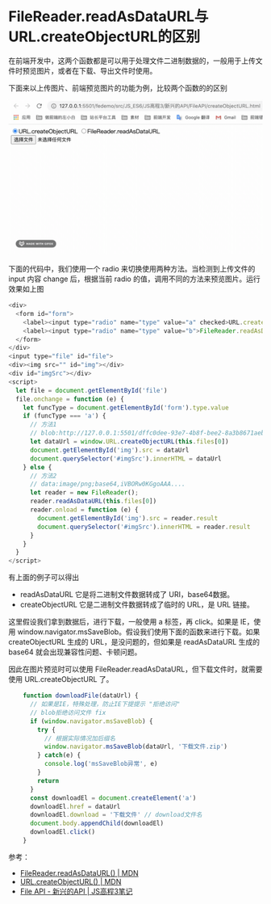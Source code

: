 
# FileReader.readAsDataURL与URL.createObjectURL的区别

在前端开发中，这两个函数都是可以用于处理文件二进制数据的，一般用于上传文件时预览图片，或者在下载、导出文件时使用。

下面来以上传图片、前端预览图片的功能为例，比较两个函数的的区别

![img_preview.gif](../../../images/blog/js/img_preview.gif)

下面的代码中，我们使用一个 radio 来切换使用两种方法。当检测到上传文件的 input 内容 change 后，根据当前 radio 的值，调用不同的方法来预览图片。运行效果如上图

```js
<div>
  <form id="form">
    <label><input type="radio" name="type" value="a" checked>URL.createObjectURL</label>
    <label><input type="radio" name="type" value="b">FileReader.readAsDataURL</label>
  </form>
</div>
<input type="file" id="file">
<div><img src="" id="img"></div>
<div id="imgSrc"></div>
<script>
  let file = document.getElementById('file')
  file.onchange = function (e) {
    let funcType = document.getElementById('form').type.value
    if (funcType === 'a') {
      // 方法1 
      // blob:http://127.0.0.1:5501/dffc0dee-93e7-4b8f-bee2-8a3b8671aeb2
      let dataUrl = window.URL.createObjectURL(this.files[0])
      document.getElementById('img').src = dataUrl
      document.querySelector('#imgSrc').innerHTML = dataUrl
    } else {
      // 方法2 
      // data:image/png;base64,iVBORw0KGgoAAA....
      let reader = new FileReader();
      reader.readAsDataURL(this.files[0])
      reader.onload = function (e) {
        document.getElementById('img').src = reader.result
        document.querySelector('#imgSrc').innerHTML = reader.result
      }
    }
  }
</script>
```

有上面的例子可以得出 

- readAsDataURL 它是将二进制文件数据转成了 URI，base64数据。
- createObjectURL 它是二进制文件数据转成了临时的 URL，是 URL 链接。 

这里假设我们拿到数据后，进行下载，一般使用 a 标签，再 click。如果是 IE，使用 window.navigator.msSaveBlob。假设我们使用下面的函数来进行下载。如果createObjectURL 生成的 URL，是没问题的，但如果是 readAsDataURL 生成的 base64 就会出现兼容性问题、卡顿问题。

因此在图片预览时可以使用 FileReader.readAsDataURL，但下载文件时，就需要使用 URL.createObjectURL 了。

```js
    function downloadFile(dataUrl) {
      // 如果是IE，特殊处理，防止IE下提提示 "拒绝访问"
      // blob拒绝访问文件 fix
      if (window.navigator.msSaveBlob) {
        try {
          // 根据实际情况加后缀名
          window.navigator.msSaveBlob(dataUrl, '下载文件.zip')
        } catch(e) {
          console.log('msSaveBlob异常', e)
        }
        return
      } 
      const downloadEl = document.createElement('a')
      downloadEl.href = dataUrl
      downloadEl.download = '下载文件' // download文件名
      document.body.appendChild(downloadEl)
      downloadEl.click() 
    }
```

参考：
- [FileReader.readAsDataURL() | MDN](https://developer.mozilla.org/zh-CN/docs/Web/API/FileReader/readAsDataURL)
- [URL.createObjectURL() | MDN](https://developer.mozilla.org/zh-CN/docs/Web/API/URL/createObjectURL)
- [File API - 新兴的API | JS高程3笔记](https://www.yuque.com/guoqzuo/js_es6/nocthb#97824fad)
